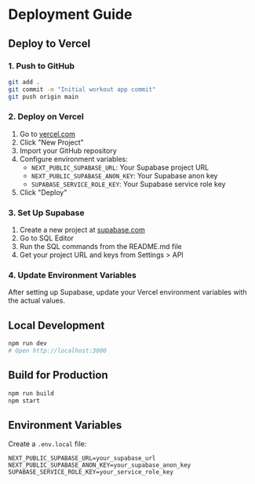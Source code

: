 # Deployment Guide

## Deploy to Vercel

### 1. Push to GitHub
```bash
git add .
git commit -m "Initial workout app commit"
git push origin main
```

### 2. Deploy on Vercel
1. Go to [vercel.com](https://vercel.com)
2. Click "New Project"
3. Import your GitHub repository
4. Configure environment variables:
   - `NEXT_PUBLIC_SUPABASE_URL`: Your Supabase project URL
   - `NEXT_PUBLIC_SUPABASE_ANON_KEY`: Your Supabase anon key
   - `SUPABASE_SERVICE_ROLE_KEY`: Your Supabase service role key
5. Click "Deploy"

### 3. Set Up Supabase
1. Create a new project at [supabase.com](https://supabase.com)
2. Go to SQL Editor
3. Run the SQL commands from the README.md file
4. Get your project URL and keys from Settings > API

### 4. Update Environment Variables
After setting up Supabase, update your Vercel environment variables with the actual values.

## Local Development
```bash
npm run dev
# Open http://localhost:3000
```

## Build for Production
```bash
npm run build
npm start
```

## Environment Variables
Create a `.env.local` file:
```env
NEXT_PUBLIC_SUPABASE_URL=your_supabase_url
NEXT_PUBLIC_SUPABASE_ANON_KEY=your_supabase_anon_key
SUPABASE_SERVICE_ROLE_KEY=your_service_role_key
```
